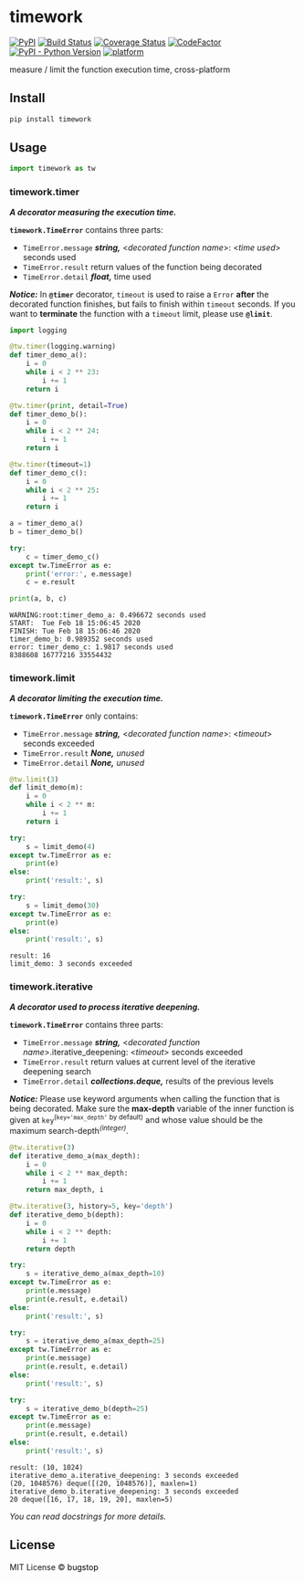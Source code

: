 # timework

[![PyPI](https://img.shields.io/pypi/v/timework)](https://pypi.org/project/timework/)
[![Build Status](https://travis-ci.org/bugstop/timework-timeout-decorator.svg?branch=master)](https://travis-ci.org/bugstop/timework-timeout-decorator)
[![Coverage Status](https://coveralls.io/repos/github/bugstop/timework-timeout-decorator/badge.svg?branch=master)](https://coveralls.io/github/bugstop/timework-timeout-decorator?branch=master)
[![CodeFactor](https://www.codefactor.io/repository/github/bugstop/timework-timeout-decorator/badge)](https://www.codefactor.io/repository/github/bugstop/timework-timeout-decorator)
[![PyPI - Python Version](https://img.shields.io/pypi/pyversions/timework)](https://www.python.org)
[![platform](https://img.shields.io/badge/platform-windows%20%7C%20macos%20%7C%20linux-red)](https://github.com/bugstop/timework-timeout-decorator)

measure / limit the function execution time, cross-platform

## Install

```bash
pip install timework
```

## Usage

```python
import timework as tw
```

### timework.timer

***A decorator measuring the execution time.***

**`timework.TimeError`** contains three parts:

- `TimeError.message` ***string,*** \<*decorated function name*\>: \<*time used*\> seconds used
- `TimeError.result` return values of the function being decorated
- `TimeError.detail` ***float,*** time used

***Notice:*** In **`@timer`** decorator, `timeout` is used to raise a `Error` **after** the decorated function finishes, but fails to finish within `timeout` seconds. If you want to **terminate** the function with a `timeout` limit, please use **`@limit`**.

```python
import logging

@tw.timer(logging.warning)
def timer_demo_a():
    i = 0
    while i < 2 ** 23:
        i += 1
    return i

@tw.timer(print, detail=True)
def timer_demo_b():
    i = 0
    while i < 2 ** 24:
        i += 1
    return i

@tw.timer(timeout=1)
def timer_demo_c():
    i = 0
    while i < 2 ** 25:
        i += 1
    return i
```
```python
a = timer_demo_a()
b = timer_demo_b()

try:
    c = timer_demo_c()
except tw.TimeError as e:
    print('error:', e.message)
    c = e.result

print(a, b, c)
```
```
WARNING:root:timer_demo_a: 0.496672 seconds used
START:  Tue Feb 18 15:06:45 2020
FINISH: Tue Feb 18 15:06:46 2020
timer_demo_b: 0.989352 seconds used
error: timer_demo_c: 1.9817 seconds used
8388608 16777216 33554432
```

### timework.limit

***A decorator limiting the execution time.***

**`timework.TimeError`** only contains:

- `TimeError.message` ***string,*** <*decorated function name*\>: \<*timeout*\> seconds exceeded
- `TimeError.result` ***None,*** *unused*
- `TimeError.detail` ***None,*** *unused*

```python
@tw.limit(3)
def limit_demo(m):
    i = 0
    while i < 2 ** m:
        i += 1
    return i
```
```python
try:
    s = limit_demo(4)
except tw.TimeError as e:
    print(e)
else:
    print('result:', s)

try:
    s = limit_demo(30)
except tw.TimeError as e:
    print(e)
else:
    print('result:', s)
```
```
result: 16
limit_demo: 3 seconds exceeded
```

### timework.iterative

***A decorator used to process iterative deepening.***

**`timework.TimeError`** contains three parts:

- `TimeError.message` ***string,*** \<*decorated function name*\>.iterative_deepening: \<*timeout*\> seconds exceeded
- `TimeError.result` return values at current level of the iterative deepening search
- `TimeError.detail` ***collections.deque,*** results of the previous levels

***Notice:*** Please use keyword arguments when calling the function that is being decorated. Make sure the **max-depth** variable of the inner function is given at `key`<sup>(`key='max_depth'` by default)</sup> and whose value should be the maximum search-depth<sup>*(integer)*</sup>.

```python
@tw.iterative(3)
def iterative_demo_a(max_depth):
    i = 0
    while i < 2 ** max_depth:
        i += 1
    return max_depth, i

@tw.iterative(3, history=5, key='depth')
def iterative_demo_b(depth):
    i = 0
    while i < 2 ** depth:
        i += 1
    return depth
```
```python
try:
    s = iterative_demo_a(max_depth=10)
except tw.TimeError as e:
    print(e.message)
    print(e.result, e.detail)
else:
    print('result:', s)

try:
    s = iterative_demo_a(max_depth=25)
except tw.TimeError as e:
    print(e.message)
    print(e.result, e.detail)
else:
    print('result:', s)

try:
    s = iterative_demo_b(depth=25)
except tw.TimeError as e:
    print(e.message)
    print(e.result, e.detail)
else:
    print('result:', s)
```
```
result: (10, 1024)
iterative_demo_a.iterative_deepening: 3 seconds exceeded
(20, 1048576) deque([(20, 1048576)], maxlen=1)
iterative_demo_b.iterative_deepening: 3 seconds exceeded
20 deque([16, 17, 18, 19, 20], maxlen=5)
```

*You can read docstrings for more details.*

## License

MIT License &copy; <a href="https://github.com/bugstop" style="color: black !important;text-decoration: none !important;">bugstop</a>
